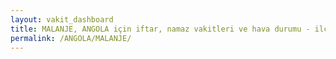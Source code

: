 ```yaml
---
layout: vakit_dashboard
title: MALANJE, ANGOLA için iftar, namaz vakitleri ve hava durumu - ilçe/eyalet seç
permalink: /ANGOLA/MALANJE/
---
```


<script type="text/javascript">
  var GLOBAL_COUNTRY = 'ANGOLA';
  var GLOBAL_CITY = 'MALANJE';
  var GLOBAL_STATE = '';
  var lat = 72;
  var lon = 21;
</script>
